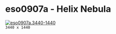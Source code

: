 # eso0907a - Helix Nebula
[![eso0907a.3440-1440](./eso0907a.3440-1440.png)](./eso0907a.3440-1440.png)  
`3440 x 1440`  